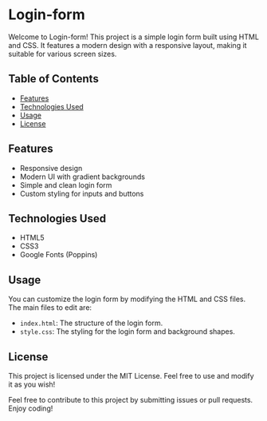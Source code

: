 # Login-form

Welcome to Login-form! This project is a simple login form built using HTML and CSS. It features a modern design with a responsive layout, making it suitable for various screen sizes.

## Table of Contents

- [Features](#features)
- [Technologies Used](#technologies-used)
- [Usage](#usage)
- [License](#license)

## Features

- Responsive design
- Modern UI with gradient backgrounds
- Simple and clean login form
- Custom styling for inputs and buttons

## Technologies Used

- HTML5
- CSS3
- Google Fonts (Poppins)

## Usage

You can customize the login form by modifying the HTML and CSS files. The main files to edit are:

- `index.html`: The structure of the login form.
- `style.css`: The styling for the login form and background shapes.

## License

This project is licensed under the MIT License. Feel free to use and modify it as you wish!

Feel free to contribute to this project by submitting issues or pull requests. Enjoy coding!
